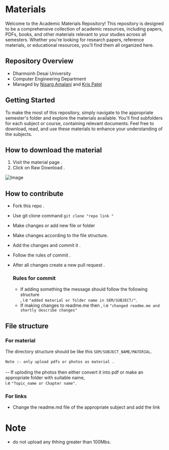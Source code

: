 # Materials 
Welcome to the Academic Materials Repository! This repository is designed to be a comprehensive collection of academic resources, including papers, PDFs, books, and other materials relevant to your studies across all semesters. Whether you're looking for research papers, reference materials, or educational resources, you'll find them all organized here.

## Repository Overview
- Dharmsinh Desai University
- Computer Engineering Department
- Managed by [Nisarg Amalani](https://github.com/Nisarg155) and [Kris Patel](https://github.com/Kris0011)

## Getting Started
To make the most of this repository, simply navigate to the appropriate semester's folder and explore the materials available. You'll find subfolders for each subject or course, containing relevant documents. Feel free to download, read, and use these materials to enhance your understanding of the subjects.

## How to download the material 
1) Visit the material page .
2) Click on Raw Download .<br>
<img  src="https://github.com/Nisarg155/Materials/blob/master/assets/demo.jpeg" alt="Image">

## How to contribute 
- Fork this repo .
- Use git clone  command `git clone "repo link "`
- Make changes or add new file or folder
- Make changes according to the file structure.
- Add the changes and commit it .
- Follow the rules of commit .
- After all changes create a new   pull request .


  ### Rules for commit
  - If adding something the message should follow the following structure
    <br>, i.e `"added material or folder name in SEM/SUBJECT/"`.
  - If making changes to readme.me then , i.e `"changed readme.me and shortly describe changes"`


## File structure 
### For material 

The directory structure should be like this  `SEM/SUBJECT_NAME/MATERIAL`.
<br>
<br>
`Note :- only upload pdfs or photos as material .`
<br>
<br>
-- If uploding the photos then either convert it into pdf or make an appropriate folder with suitable name,<br> i.e `"Topic_name or Chapter name"`.

### For links 

- Change the readme.md file of the appropriate subject and add the link

# Note
- do not upload any thhing greater than 100Mbs.





  
